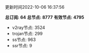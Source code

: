 更新时间2022-10-06 16:37:56

**总订阅: 64**
**总节点: 8777**
**有效节点: 4795**
- v2ray节点: 3524
- trojan节点: 299
- ss节点: 963
- ssr节点: 9
